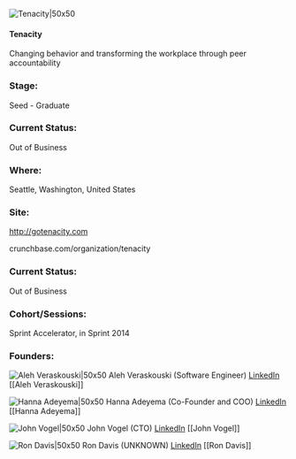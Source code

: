 

![Tenacity|50x50](https://apimg.techstars.com/connect/images/image_files/5384/b22c/6a32/fdd7/0900/0002/original/Tenacity_TS_logo_icon.jpg)

#### Tenacity
Changing behavior and transforming the workplace through peer accountability

### Stage: 
Seed - Graduate 

### Current Status: 
Out of Business

### Where:
Seattle, Washington, United States

### Site:
http://gotenacity.com



crunchbase.com/organization/tenacity

### Current Status: 
Out of Business

### Cohort/Sessions: 
Sprint Accelerator, in Sprint 2014

### Founders: 

![Aleh Veraskouski|50x50](https://apimg.techstars.com/connect/images/image_files/5a05caf49c66a909cc00000b/original/Screen_Shot_2017-11-10_at_10.49.27_AM.png) Aleh Veraskouski (Software Engineer) [LinkedIn](https://linkedin.com/in/averasko) [[Aleh Veraskouski]]

![Hanna Adeyema|50x50](https://apimg.techstars.com/connect/images/image_files/5384/acd4/6a32/fdd7/0900/0001/original/hanna_profile.jpg) Hanna Adeyema (Co-Founder and COO) [LinkedIn](https://linkedin.com/in/nofisat) [[Hanna Adeyema]]

![John Vogel|50x50]() John Vogel (CTO) [LinkedIn](https://linkedin.com/in/johncvogel) [[John Vogel]]

![Ron Davis|50x50](https://apimg.techstars.com/connect/images/image_files/56f2eeb280832008ac000004/original/Ron_Speaking.jpg) Ron Davis (UNKNOWN) [LinkedIn](https://linkedin.com/in/ronpdavis) [[Ron Davis]]


